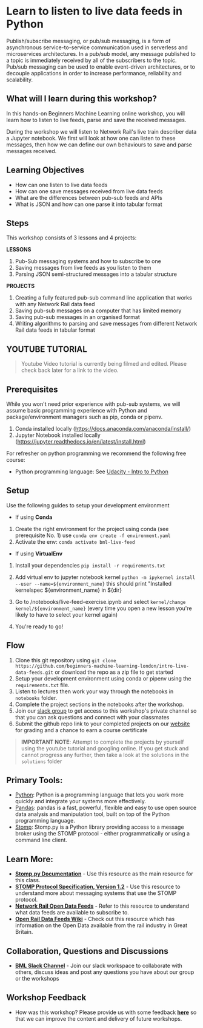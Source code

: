 # Learn to listen to live data feeds in Python

Publish/subscribe messaging, or pub/sub messaging, is a form of asynchronous service-to-service communication used in serverless and microservices architectures. In a pub/sub model, any message published to a topic is immediately received by all of the subscribers to the topic. Pub/sub messaging can be used to enable event-driven architectures, or to decouple applications in order to increase performance, reliability and scalability.
## What will I learn during this workshop?

In this hands-on Beginners Machine Learning online workshop, you will learn how to listen to live feeds, parse and save the received messages.

During the workshop we will listen to Network Rail's live train describer data a Jupyter notebook. We first will look at how one can listen to these messages, then how we can define our own behaviours to save and parse messages received.

## Learning Objectives

- How can one listen to live data feeds
- How can one save messages received from live data feeds
- What are the differences between pub-sub feeds and APIs
- What is JSON and how can one parse it into tabular format

## Steps

This workshop consists of 3 lessons and 4 projects:

**LESSONS**
1. Pub-Sub messaging systems and how to subscribe to one
2. Saving messages from live feeds as you listen to them
3. Parsing JSON semi-structured messages into a tabular structure

**PROJECTS**
1. Creating a fully featured pub-sub command line application that works with any Network Rail data feed
2. Saving pub-sub messages on a computer that has limited memory
3. Saving pub-sub messages in an organised format
4. Writing algorithms to parsing and save messages from different Network Rail data feeds in tabular format

## YOUTUBE TUTORIAL

> Youtube Video tutorial is currently being filmed and edited. Please check back later for a link to the video.

## Prerequisites

While you won't need prior experience with pub-sub systems, we will assume basic programming experience with Python and package/environment managers such as pip, conda or pipenv.
1. Conda installed locally (https://docs.anaconda.com/anaconda/install/)
2. Jupyter Notebook installed locally (https://jupyter.readthedocs.io/en/latest/install.html) 

For refresher on python programming we recommend the following free course:
- Python programming language: See [Udacity - Intro to Python](https://eu.udacity.com/course/introduction-to-python--ud1110)


## Setup
Use the following guides to setup your development environment

- If using **Conda**

1. Create the right environment for the project using conda (see prerequisite No. 1) use `conda env create -f environment.yaml`
2. Activate the env: `conda activate bml-live-feed`

- If using **VirtualEnv**

1. Install your dependencies `pip install -r requirements.txt`
2. Add virtual env to jupyter notebook kernel
    `python -m ipykernel install --user --name=${environment_name}`
    this should print "Installed kernelspec ${environment_name} in ${dir}
    

4. Go to /notebooks/live-feed-exercise.ipynb and select `kernel/change kernel/${environment_name}`
(every time you open a new lesson you're likely to have to select your kernel again)
5. You're ready to go!

## Flow

1. Clone this git repository using `git clone https://github.com/beginners-machine-learning-london/intro-live-data-feeds.git` or download the repo as a zip file to get started
2. Setup your development environment using conda or pipenv using the `requirements.txt` file.
3. Listen to lectures then work your way through the notebooks in `notebooks` folder.
4. Complete the project sections in the notebooks after the workshop.
5. Join our [slack group](http://tiny.cc/joinbmlslack) to get access to this workshop's private channel so that you can ask questions and connect with your classmates
6. Submit the github repo link to your completed projects on our [website](https://beginnersmachinelearning.com) for grading and a chance to earn a course certificate 

> **IMPORTANT NOTE**: Attempt to complete the projects by yourself using the youtube tutorial and googling online. If you get stuck and cannot progress any further, then take a look at the solutions in the `solutions` folder

## Primary Tools:

- [Python](https://www.python.org/): Python is a programming language that lets you work more quickly and integrate your systems more effectively.
- [Pandas](https://pandas.pydata.org): pandas is a fast, powerful, flexible and easy to use open source data analysis and manipulation tool,
built on top of the Python programming language. 
- [Stomp](http://jasonrbriggs.github.io/stomp.py/api.html): Stomp.py is a Python library providing access to a message broker using the STOMP protocol - either programmatically or using a command line client.

## Learn More:

- **[Stomp.py Documentation](http://jasonrbriggs.github.io/stomp.py/index.html)** - Use this resource as the main resource for this class.
- **[STOMP Protocol Specification, Version 1.2](https://stomp.github.io/stomp-specification-1.2.html#Abstract)** - Use this resource to understand more about messaging systems that use the STOMP protocol.
- **[Network Rail Open Data Feeds](https://www.networkrail.co.uk/who-we-are/transparency-and-ethics/transparency/open-data-feeds/)** - Refer to this resource to understand what data feeds are available to subscribe to.
- **[Open Rail Data Feeds Wiki](https://wiki.openraildata.com/index.php/About_the_Network_Rail_feeds)** - Check out this resource which has information on the Open Data available from the rail industry in Great Britain.

## Collaboration, Questions and Discussions

- [**BML Slack Channel**](http://tiny.cc/joinbmlslack) - Join our slack workspace to collaborate with others, discuss ideas and post any questions you have about our group or the workshops

## Workshop Feedback

- How was this workshop? Please provide us with some feedback [**here**](http://tiny.cc/BMLfeedback) so that we can improve the content and delivery of future workshops.

